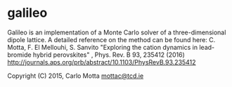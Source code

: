 # galileo
Galileo is an implementation of a Monte Carlo solver of a three-dimensional dipole lattice. 
A detailed reference on the method can be found here:
    C. Motta, F. El Mellouhi, S. Sanvito "Exploring the cation dynamics in lead-bromide hybrid perovskites" , Phys. Rev. B 93, 235412 (2016)
    http://journals.aps.org/prb/abstract/10.1103/PhysRevB.93.235412


Copyright (C) 2015, Carlo Motta mottac@tcd.ie
